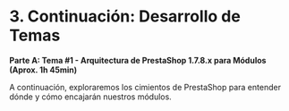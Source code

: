 # 3. Continuación: Desarrollo de Temas

**Parte A: Tema #1 - Arquitectura de PrestaShop 1.7.8.x para Módulos (Aprox. 1h 45min)**

A continuación, exploraremos los cimientos de PrestaShop para entender dónde y cómo encajarán nuestros módulos.
